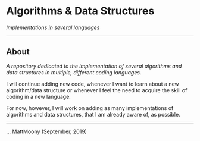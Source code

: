 # Algorithms & Data Structures
_Implementations in several languages_

---

## About

_A repository dedicated to the implementation of several algorithms and data structures in multiple, different coding languages._

I will continue adding new code, whenever I want to learn about a new algorithm/data structure or whenever I feel the need to acquire the skill of coding in a new language.

For now, however, I will work on adding as many implementations of algorithms and data structures, that I am already aware of, as possible.

---

... MattMoony (September, 2019)